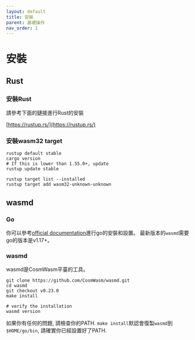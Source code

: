 ```yaml
---
layout: default
title: 安裝
parent: 基礎操作
nav_order: 1
---
```


# 安裝

## Rust

### 安裝Rust

請參考下面的鏈接進行Rust的安裝

[https://rustup.rs/](https://rustup.rs/)

### 安裝wasm32 target

```
rustup default stable
cargo version
# If this is lower than 1.55.0+, update
rustup update stable

rustup target list --installed
rustup target add wasm32-unknown-unknown
```

## wasmd

### Go

你可以參考[official documentation](https://go.dev/doc/install)進行go的安裝和設置。 最新版本的`wasmd`需要go的版本是v1.17+。

### wasmd

wasmd是CosmWasm平臺的工具。

```
git clone https://github.com/CosmWasm/wasmd.git
cd wasmd
git checkout v0.23.0
make install

# verify the installation
wasmd version
```

如果你有任何的問題, 請檢查你的PATH. `make install`默認會復製`wasmd`到`$HOME/go/bin`, 請確實你已經設置好了PATH.

